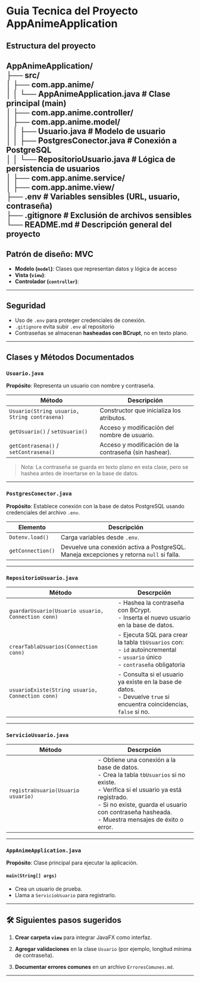 # Guia Tecnica del Proyecto AppAnimeApplication
## Estructura del proyecto
AppAnimeApplication/ <br>
├── src/<br> 
│ ├── com.app.anime/ <br> 
│ │ └── AppAnimeApplication.java # Clase principal (main) <br>
│ ├── com.app.anime.controller/ <br>
│ ├── com.app.anime.model/ <br>
│ │ ├── Usuario.java # Modelo de usuario <br>
│ │ ├── PostgresConector.java # Conexión a PostgreSQL <br>
│ │ └── RepositorioUsuario.java # Lógica de persistencia de usuarios <br>
│ ├── com.app.anime.service/ <br>
│ ├── com.app.anime.view/ <br>
├── .env # Variables sensibles (URL, usuario, contraseña) <br>
├── .gitignore # Exclusión de archivos sensibles <br>
└── README.md # Descripción general del proyecto 
---
## Patrón de diseño: MVC
- **Modelo (`model`)**: Clases que representan datos y lógica de acceso
- **Vista (`view`)**: 
- **Controlador (`controller`)**:
---
## Seguridad
- Uso de `.env` para proteger credenciales de conexión.
- `.gitignore` evita subir `.env` al repositorio
- Contraseñas se almacenan **hasheadas con BCrupt**, no en texto plano.
---
## Clases y Métodos Documentados

### `Usuario.java`

**Propósito**: Representa un usuario con nombre y contraseña.

| Método | Descripción |
|--------|-------------|
| `Usuario(String usuario, String contrasena)` | Constructor que inicializa los atributos. |
| `getUsuario()` / `setUsuario()` | Acceso y modificación del nombre de usuario. |
| `getContrasena()` / `setContrasena()` | Acceso y modificación de la contraseña (sin hashear). |

> Nota: La contraseña se guarda en texto plano en esta clase, pero se hashea antes de insertarse en la base de datos.
---
### `PostgresConector.java`

**Propósito**: Establece conexión con la base de datos PostgreSQL usando credenciales del archivo `.env`.

| Elemento | Descripción |
|---------|-------------|
| `Dotenv.load()` | Carga variables desde `.env`. |
| `getConnection()` | Devuelve una conexión activa a PostgreSQL. Maneja excepciones y retorna `null` si falla. |
---
### `RepositorioUsuario.java`
| Método | Descrpción                                                                              |
|--------|-----------------------------------------------------------------------------------------|
| `guardarUsuario(Usuario usuario, Connection conn)` | - Hashea la contraseña con BCrypt. <br> - Inserta el nuevo usuario en la base de datos. |
| `crearTablaUsuarios(Connection conn)` | - Ejecuta SQL para crear la tabla `tbUsuarios` con: <br> - `id` autoincremental <br>- `usuario` único <br>- `contraseña` obligatoria |
| `usuarioExiste(String usuario, Connection conn)` |- Consulta si el usuario ya existe en la base de datos.<br>- Devuelve `true` si encuentra coincidencias, `false` si no. |

---
### `ServicioUsuario.java`
| Método | Descrpción                                                                              |
|--------|-----------------------------------------------------------------------------------------|
| `registraUsuario(Usuario usuario)` |- Obtiene una conexión a la base de datos.<br>- Crea la tabla `tbUsuarios` si no existe.<br>- Verifica si el usuario ya está registrado.<br>- Si no existe, guarda el usuario con contraseña hasheada.<br>- Muestra mensajes de éxito o error.|
---

### `AppAnimeApplication.java`

**Propósito**: Clase principal para ejecutar la aplicación.

#### `main(String[] args)`

- Crea un usuario de prueba.
- Llama a `ServicioUsuario` para registrarlo.

---

## 🛠️ Siguientes pasos sugeridos

1. **Crear carpeta `view`** para integrar JavaFX como interfaz.

3. **Agregar validaciones** en la clase `Usuario` (por ejemplo, longitud mínima de contraseña).
4. **Documentar errores comunes** en un archivo `ErroresComunes.md`.

---